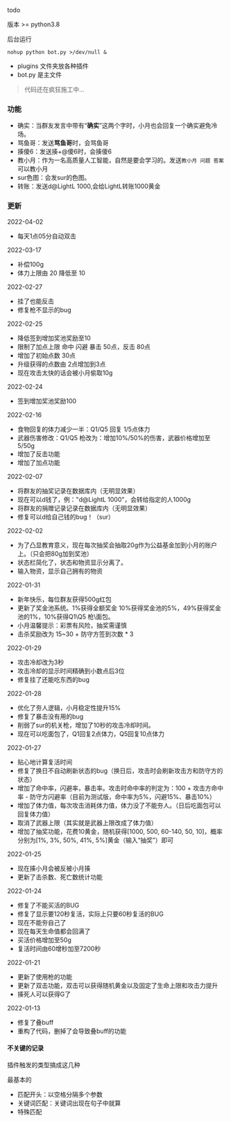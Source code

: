 todo

版本 >= python3.8

后台运行
```
nohup python bot.py >/dev/null &
```

- plugins 文件夹放各种插件
- bot.py 是主文件

> 代码还在疯狂施工中...

### 功能

- 确实：当群友发言中带有“**确实**”这两个字时，小月也会回复一个确实避免冷场。
- 骂鱼哥：发送**骂鱼哥**时，会骂鱼哥
- 揍傻6：发送揍+@傻6时，会揍傻6
- 教小月：作为一名高质量人工智能，自然是要会学习的。发送`教小月 问题 答案`可以教小月
- sur色图：会发sur的色图。
- 转账：发送d@LightL 1000,会给LightL转账1000黄金

### 更新
2022-04-02
- 每天1点05分自动双击

2022-03-17
- 补偿100g
- 体力上限由 20 降低至 10

2022-02-27
- 挂了也能反击
- 修复枪不显示的bug

2022-02-25
- 降低签到增加奖池奖励至10
- 限制了加点上限 命中 闪避 暴击 50点，反击 80点
- 增加了初始点数 30点
- 升级获得的点数由 2点增加到3点
- 现在攻击太快的话会被小月偷取10g

2022-02-24
- 签到增加奖池奖励100

2022-02-16
- 食物回复的体力减少一半：Q1/Q5 回复 1/5点体力
- 武器伤害修改：Q1/Q5 枪改为：增加10%/50%的伤害，武器价格增加至 5/50g
- 增加了反击功能
- 增加了加点功能

2022-02-07
- 将群友的抽奖记录在数据库内（无明显效果）
- 现在可以d钱了，例："d@LightL 1000"，会转给指定的人1000g
- 将群友的捐赠记录记录在数据库内（无明显效果）
- 修复可以d给自己钱的bug！（sur）

2022-02-02
- 为了凸显教育意义，现在每次抽奖会抽取20g作为公益基金加到小月的账户上。（只会把80g加到奖池）
- 状态栏简化了，状态和物资显示分离了。
- 输入物资，显示自己拥有的物资

2022-01-31
- 新年快乐，每位群友获得500g红包
- 更新了奖金池系统。1%获得全额奖金 10%获得奖金池的5%，49%获得奖金池的1%，10%获得Q1\Q5 枪\面包。
- 小月温馨提示：彩票有风险，抽奖需谨慎
- 击杀奖励改为 15~30 + 防守方签到次数 * 3

2022-01-29
- 攻击冷却改为3秒
- 攻击冷却的显示时间精确到小数点后3位
- 修复挂了还能吃东西的bug


2022-01-28
- 优化了夯人逻辑，小月稳定性提升15%
- 修复了暴击没有用的bug
- 削弱了sur的机关枪，增加了10秒的攻击冷却时间。
- 现在可以吃面包了，Q1回复2点体力，Q5回复10点体力

2022-01-27
- 贴心地计算复活时间
- 修复了换日不自动刷新状态的bug（换日后，攻击时会刷新攻击方和防守方的状态）
- 增加了命中率，闪避率，暴击率。攻击时命中率的判定为：100 + 攻击方命中率 - 防守方闪避率（目前为测试版，命中率为5%，闪避15%、暴击10%）
- 增加了体力值，每次攻击消耗体力值，体力没了不能夯人。（日后吃面包可以回复体力值）
- 取消了武器上限（其实就是武器上限改成了体力值）
- 增加了抽奖功能，花费10黄金，随机获得[1000, 500, 60-140, 50, 10]，概率分别为[1%, 3%, 50%, 41%, 5%]黄金（输入“抽奖”）即可

2022-01-25
- 现在揍小月会被反被小月揍
- 更新了击杀数、死亡数统计功能

2022-01-24
- 修复了不能买活的BUG
- 修复了显示要120秒复活，实际上只要60秒复活的BUG
- 现在不能夯自己了
- 现在每天生命值都会回满了
- 买活价格增加至50g
- 复活时间由60增秒加至7200秒

2022-01-21
- 更新了使用枪的功能
- 更新了双击功能，双击可以获得随机黄金以及固定了生命上限和攻击力提升
- 揍死人可以获得G了

2022-01-13
- 修复了叠buff
- 重构了代码，删掉了会导致叠buff的功能


#### 不关键的记录

插件触发的类型搞成这几种

最基本的
- 匹配开头：以空格分隔多个参数
- 关键词匹配：关键词出现在句子中就算
- 特殊匹配